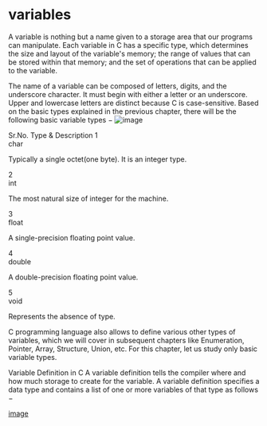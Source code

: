 # variables
A variable is nothing but a name given to a storage area that our programs can manipulate. Each variable in C has a specific type, which determines the size and layout of the variable's memory; the range of values that can be stored within that memory; and the set of operations that can be applied to the variable.

The name of a variable can be composed of letters, digits, and the underscore character. It must begin with either a letter or an underscore. Upper and lowercase letters are distinct because C is case-sensitive. Based on the basic types explained in the previous chapter, there will be the following basic variable types −
![image](https://user-images.githubusercontent.com/125429673/234253934-2ddbf032-6565-4c40-b766-258b37decfdf.png)


Sr.No.	Type & Description
1	
char

Typically a single octet(one byte). It is an integer type.

2	
int

The most natural size of integer for the machine.

3	
float

A single-precision floating point value.

4	
double

A double-precision floating point value.

5	
void

Represents the absence of type.

C programming language also allows to define various other types of variables, which we will cover in subsequent chapters like Enumeration, Pointer, Array, Structure, Union, etc. For this chapter, let us study only basic variable types.

Variable Definition in C
A variable definition tells the compiler where and how much storage to create for the variable. A variable definition specifies a data type and contains a list of one or more variables of that type as follows −

 [image](https://user-images.githubusercontent.com/125429673/234249817-94959aa3-a28c-4daf-84de-ae437a24bfd8.png)
  
